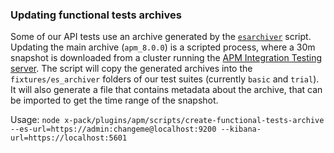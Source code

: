 ### Updating functional tests archives

Some of our API tests use an archive generated by the [`esarchiver`](https://www.elastic.co/guide/en/kibana/current/development-tests.html#development-functional-tests) script. Updating the main archive (`apm_8.0.0`) is a scripted process, where a 30m snapshot is downloaded from a cluster running the [APM Integration Testing server](https://github.com/elastic/apm-integration-testing). The script will copy the generated archives into the `fixtures/es_archiver` folders of our test suites (currently `basic` and `trial`). It will also generate a file that contains metadata about the archive, that can be imported to get the time range of the snapshot.

Usage:
`node x-pack/plugins/apm/scripts/create-functional-tests-archive --es-url=https://admin:changeme@localhost:9200 --kibana-url=https://localhost:5601`


